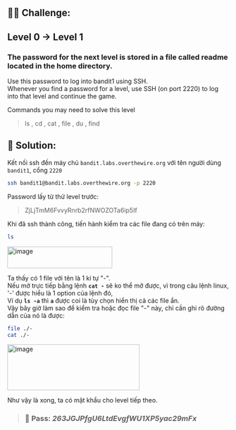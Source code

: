 ## 🕵️‍♂️ Challenge:  
## Level 0 → Level 1
### The password for the next level is stored in a file called readme located in the home directory.  
Use this password to log into bandit1 using SSH.  
Whenever you find a password for a level, use SSH (on port 2220) to log into that level and continue the game.

Commands you may need to solve this level  
> ls , cd , cat , file , du , find

## 📝 Solution:
Kết nối ssh đến máy chủ `bandit.labs.overthewire.org` với tên người dùng `bandit1`, cổng `2220`  
```bash
ssh bandit1@bandit.labs.overthewire.org -p 2220
```
Password lấy từ thử level trước:  
> ZjLjTmM6FvvyRnrb2rfNWOZOTa6ip5If

Khi đã ssh thành công, tiến hành kiểm tra các file đang có trên máy:  
```bash
ls
```

<img width="238" height="49" alt="image" src="https://github.com/user-attachments/assets/6a793b8b-ff2e-4f2b-bd50-d795f06e0b29" />

Ta thấy có 1 file với tên là 1 kí tự "-".  
Nếu mở trực tiếp bằng lệnh **`cat -`** sẽ ko thể mở được, vì trong câu lệnh linux, '-' được hiểu là 1 option của lệnh đó,  
Ví dụ **`ls -a`** thì **`a`** được coi là tùy chọn hiển thị cả các file ẩn.  
Vậy bây giờ làm sao để kiểm tra hoặc đọc file "-" này, chỉ cần ghi rõ đường dẫn của nó là được:  
```bash
file ./-
cat ./-
```
<img width="300" height="104" alt="image" src="https://github.com/user-attachments/assets/488d3589-c5a7-49bf-ae00-88c73fad4471" />

Như vậy là xong, ta có mật khẩu cho level tiếp theo.  

>### 🎯 Pass: ***263JGJPfgU6LtdEvgfWU1XP5yac29mFx***
